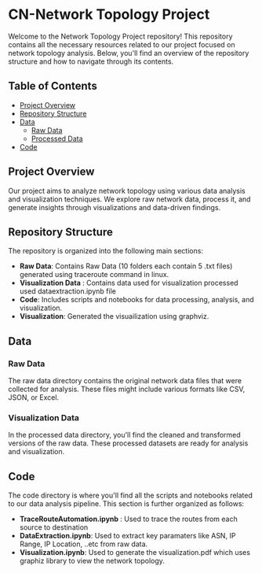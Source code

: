 
# CN-Network Topology Project 

Welcome to the Network Topology Project repository! This repository contains all the necessary resources related to our project focused on network topology analysis. Below, you'll find an overview of the repository structure and how to navigate through its contents.

## Table of Contents

- [Project Overview](#project-overview)
- [Repository Structure](#repository-structure)
- [Data](#data)
  - [Raw Data](#raw-data)
  - [Processed Data](#processed-data)
- [Code](#code)


## Project Overview

Our project aims to analyze network topology using various data analysis and visualization techniques. We explore raw network data, process it, and generate insights through visualizations and data-driven findings.

## Repository Structure

The repository is organized into the following main sections:

- **Raw Data**: Contains Raw Data (10 folders each contain 5 .txt files) generated using traceroute command in linux.
- **Visualization Data** : Contains data used for visualization processed used dataextraction.ipynb file
- **Code**: Includes scripts and notebooks for data processing, analysis, and visualization.
- **Visualization**: Generated the visuailization using graphviz.

## Data

### Raw Data

The raw data directory contains the original network data files that were collected for analysis. These files might include various formats like CSV, JSON, or Excel.

### Visualization Data

In the processed data directory, you'll find the cleaned and transformed versions of the raw data. These processed datasets are ready for analysis and visualization.

## Code

The code directory is where you'll find all the scripts and notebooks related to our data analysis pipeline. This section is further organized as follows:

- **TraceRouteAutomation.ipynb** : Used to trace the routes from each source to destination
- **DataExtraction.ipynb**: Used to extract key paramaters like ASN, IP Range, IP Location, ..etc from raw data.
- **Visualization.ipynb**:  Used to generate the visualization.pdf which uses graphiz library to view the network topology.

